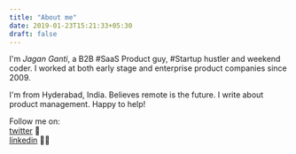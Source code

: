 ```yaml
---
title: "About me"
date: 2019-01-23T15:21:33+05:30
draft: false
---
```


I'm *Jagan Ganti*, a B2B #SaaS Product guy, #Startup hustler and weekend coder. I worked at both early stage and enterprise product companies since 2009.    

I'm from Hyderabad, India. Believes remote is the future.  I write about product management. 
Happy to help!

Follow me on:  
[twitter](https://twitter.com/jagan123) 🚀  
[linkedin](https://linkedin.com/in/jagan123) 👨‍💻